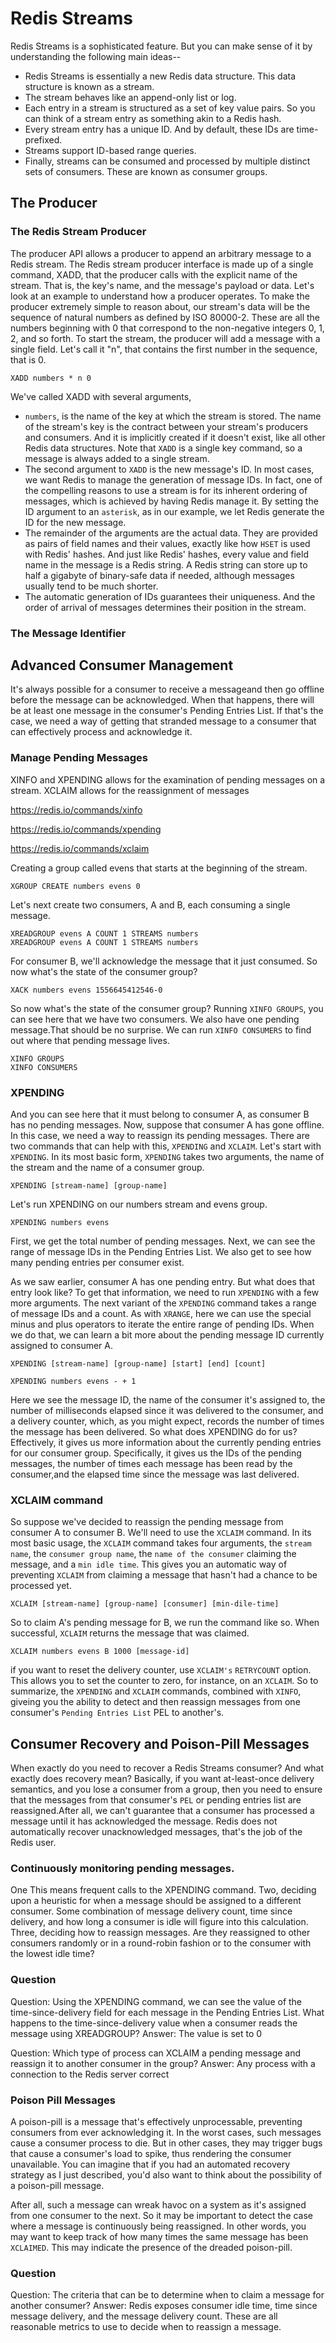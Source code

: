 # Redis Streams

Redis Streams is a sophisticated feature. But you can make sense of it by understanding
the following main ideas--
* Redis Streams is essentially a new Redis data structure. 
This data structure is known as a stream.
* The stream behaves like an append-only list or log.
* Each entry in a stream is structured as a set of key value pairs.  So you can 
think of a stream entry as something akin to a Redis hash.
* Every stream entry has a unique ID. And by default, these IDs are time-prefixed.
* Streams support ID-based range queries.
* Finally, streams can be consumed and processed by multiple distinct sets of consumers. 
These are known as consumer groups.

## The Producer
### The Redis Stream Producer
The producer API allows a producer to append an arbitrary message to a Redis stream.
The Redis stream producer interface is made up of a single command, XADD,
that the producer calls with the explicit name of the stream. That is, the key's name, 
and the message's payload or data.
Let's look at an example to understand how a producer operates.
To make the producer extremely simple to reason about, our stream's data will be the 
sequence of natural numbers as defined by ISO 80000-2. These are all the numbers beginning 
with 0 that correspond to the non-negative integers 0, 1, 2, and so forth. 
To start the stream, the producer will add a message with a single field. Let's call it "n", 
that contains the first number in the sequence, that is 0. 
```
XADD numbers * n 0
```
We've called XADD with several arguments,
* `numbers`, is the name of the key at which the stream is stored. The name of the stream's key is the contract
between your stream's producers and consumers. And it is implicitly created if it doesn't exist,
like all other Redis data structures. Note that `XADD` is a single key command, so a message is always
added to a single stream.
* The second argument to `XADD` is the new message's ID. In most cases, we want Redis to 
manage the generation of message IDs. In fact, one of the compelling reasons to use a stream 
is for its inherent ordering of messages, which is achieved by having Redis manage it.
By setting the ID argument to an `asterisk`, as in our example, we let Redis generate the ID for the new message.
* The remainder of the arguments are the actual data. They are provided as pairs of field names 
and their values, exactly like how `HSET` is used with Redis' hashes. 
And just like Redis' hashes, every value and field name in the message is a Redis string.
A Redis string can store up to half a gigabyte of binary-safe data if needed, although messages usually
tend to be much shorter.
* The automatic generation of IDs  guarantees their uniqueness. And the order of arrival 
of messages determines their position in the stream.

### The Message Identifier

## Advanced Consumer Management
It's always possible for a consumer to receive a messageand then go offline before the 
message can be acknowledged.
When that happens, there will be at least one message in the consumer's Pending Entries List.
If that's the case, we need a way of getting that stranded message to a consumer that can 
effectively process and acknowledge it.

### Manage Pending Messages
XINFO and XPENDING allows for the examination of pending messages on a stream.
XCLAIM allows for the reassignment of messages

https://redis.io/commands/xinfo

https://redis.io/commands/xpending

https://redis.io/commands/xclaim

Creating a group called evens that starts at the beginning of the stream.
```
XGROUP CREATE numbers evens 0
```
Let's next create two consumers, A and B, each consuming a single message.
```
XREADGROUP evens A COUNT 1 STREAMS numbers
XREADGROUP evens A COUNT 1 STREAMS numbers
```
For consumer B, we'll acknowledge the message that it just consumed. So now what's the state 
of the consumer group?
```
XACK numbers evens 1556645412546-0
```
So now what's the state of the consumer group? Running `XINFO GROUPS`, you can see here
that we have two consumers. We also have one pending message.That should be no surprise. 
We can run `XINFO CONSUMERS` to find out where that pending message lives.
```
XINFO GROUPS
XINFO CONSUMERS
```
### XPENDING
And you can see here that it must belong to consumer A, as consumer B has no pending messages.
Now, suppose that consumer A has gone offline. In this case, we need a way to reassign 
its pending messages. There are two commands that can help with this, `XPENDING` and `XCLAIM`.
Let's start with `XPENDING`. In its most basic form, `XPENDING` takes two arguments,
the name of the stream and the name of a consumer group.
```
XPENDING [stream-name] [group-name]
```
Let's run XPENDING on our numbers stream and evens group.
```
XPENDING numbers evens
```
First, we get the total number of pending messages. Next, we can see the range of message IDs
in the Pending Entries List. We also get to see how many pending entries per consumer exist.

As we saw earlier, consumer A has one pending entry. But what does that entry look like?
To get that information, we need to run `XPENDING` with a few more arguments. The next variant 
of the `XPENDING` command takes a range of message IDs and a count. As with `XRANGE`, 
here we can use the special minus and plus operators to iterate the entire range of pending
IDs. When we do that, we can learn a bit more about the pending message ID currently 
assigned to consumer A. 
```
XPENDING [stream-name] [group-name] [start] [end] [count]
```
```
XPENDING numbers evens - + 1
```
Here we see the message ID, the name of the consumer it's assigned to, 
the number of milliseconds elapsed since it was delivered to the consumer, and a delivery 
counter, which, as you might expect, records the number of times the message has been delivered.
So what does XPENDING do for us? Effectively, it gives us more information about the currently 
pending entries for our consumer group. Specifically, it gives us the IDs of the pending messages,
the number of times each message has been read by the consumer,and the elapsed time since 
the message was last delivered.
### XCLAIM command
So suppose we've decided to reassign the pending message from consumer A to consumer B. 
We'll need to use the `XCLAIM` command. In its most basic usage, the `XCLAIM` command 
takes four arguments, the `stream name`, the `consumer group name`, the `name of the consumer`
claiming the message, and a `min idle time`. This gives you an automatic way of 
preventing `XCLAIM` from claiming a message that hasn't had a chance to be processed yet.
```
XCLAIM [stream-name] [group-name] [consumer] [min-dile-time]
```
So to claim A's pending message for B, we run the command like so. When successful, `XCLAIM` 
returns the message that was claimed.
```
XCLAIM numbers evens B 1000 [message-id]
```
if you want to reset the delivery counter, use `XCLAIM's` `RETRYCOUNT` option.
This allows you to set the counter to zero, for instance, on an `XCLAIM`.
So to summarize, the `XPENDING` and `XCLAIM` commands, combined with `XINFO`, 
giveing you the ability to detect and then reassign messages from one consumer's 
`Pending Entries List` PEL to another's.

## Consumer Recovery and Poison-Pill Messages
When exactly do you need to recover a Redis Streams consumer? And what exactly does 
recovery mean? Basically, if you want at-least-once delivery semantics, and you lose a 
consumer from a group, then you need to ensure that the messages from that consumer's 
`PEL` or pending entries list are reassigned.After all, we can't guarantee that a consumer
has processed a message until it has acknowledged the message. Redis does not automatically 
recover unacknowledged messages, that's the job of the Redis user.

### Continuously monitoring pending messages.
One This means frequent calls to the XPENDING command. Two, deciding upon a heuristic for when
a message should be assigned to a different consumer. Some combination of message delivery count,
time since delivery, and how long a consumer is idle will figure into this calculation.
Three, deciding how to reassign messages. Are they reassigned to other consumers randomly
or in a round-robin fashion or to the consumer with the lowest idle time?

### Question
Question: Using the XPENDING command, we can see the value of the time-since-delivery 
field for each message in the Pending Entries List. What happens to the time-since-delivery 
value when a consumer reads the message using XREADGROUP?
Answer: The value is set to 0

Question: Which type of process can XCLAIM a pending message and reassign it to another consumer in the group?
Answer: Any process with a connection to the Redis server correct

### Poison Pill Messages
A poison-pill is a message that's effectively unprocessable, preventing consumers
from ever acknowledging it. In the worst cases, such messages cause a consumer process to die.
But in other cases, they may trigger bugs that cause a consumer's load to spike,
thus rendering the consumer unavailable. You can imagine that if you had an automated recovery
strategy as I just described, you'd also want to think about the possibility of a poison-pill message.

After all, such a message can wreak havoc on a system as it's assigned from one consumer to the next.
So it may be important to detect the case where a message is continuously being reassigned.
In other words, you may want to keep track of how many times the same message has been `XCLAIMED`.
This may indicate the presence of the dreaded poison-pill.

### Question
Question: The criteria that can be  to determine when to claim a message for another consumer?
Answer: Redis exposes consumer idle time, time since message delivery, and the message delivery count. 
These are all reasonable metrics to use to decide when to reassign a message. 




